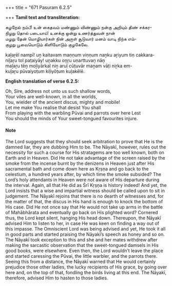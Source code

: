 +++
title = "671 Pasuram 6.2.5"

+++
**Tamil text and transliteration:**

கழறேல் நம்பீ! உன் கைதவம் மண்ணும் விண்ணும் நன்கு அறியும் திண் சக்கர-  
நிழறு தொல் படையாய்! உனக்கு ஒன்று உணர்த்துவன் நான்  
மழறு தேன் மொழியார்கள் நின் அருள் சூடுவார் மனம் வாடி நிற்க எம்-  
குழறு பூவையொடும் கிளியோடும் குழகேலே.

kaḻaṟēl nampī! uṉ kaitavam maṇṇum viṇṇum naṉku aṟiyum tiṇ cakkara-  
niḻaṟu tol paṭaiyāy! uṉakku oṉṟu uṇarttuvaṉ nāṉ  
maḻaṟu tēṉ moḻiyārkaḷ niṉ aruḷ cūṭuvār maṉam vāṭi niṟka em-  
kuḻaṟu pūvaiyoṭum kiḷiyōṭum kuḻakēlē.

**English translation of verse 6.2.5:**

Oh, Sire, address not unto us such shallow words,  
Your viles are well-known, in all the worlds,  
You, wielder of the ancient discus, mighty and mobile!  
Let me make You realise that desist You shall  
From playing with the warbling Pūvai and parrots over here Lest  
You should the minds of Your sweet-tongued favourites injure.

#### Note

The Lord suggests that they should seek arbitration to prove that He is the damned liar, they are dubbing Him to be. The Nāyakī, however, rules out the necessity for such a course for His stratagems are too well known, both on Earth and in Heaven. Did He not take advantage of the screen raised by the smoke from the incense burnt by the denizens in Heaven just after His sacramental bath and come down here as Kṛṣṇa and go back to the celestium, a hundred years after, by which time the smoke subsided? The Lord’s holy attendants in Heaven were not aware of His departure during the interval. Again, all that He did as Śrī Kṛṣṇa is history indeed! And yet, the Lord insists that a wise and impartial witness should be called upon to sit in judgement. The Nāyakī rejoins that there is no dearth of witnesses and, for the matter of that, the discus in His hand is enough to knock the bottom of His case. Did He not once say that He would not take up arms in the battle of Mahābhārata and eventually go back on His plighted word? Cornered thus, the Lord kept silent, hanging His head down. Thereupon, the Nāyakī advised Him to listen to her, in case He was keen on finding a way out of this impasse. The Omniscient Lord was being advised and yet, He took it all in good parts and started praising the Nāyakī’s speech as honey and so on. The Nāyakī took exception to this and she and her mates withdrew after making the sarcastic observation that the sweet-tongued damsels in His good books, were elsewhere. Even then, the Lord wouldn’t leave the place and started caressing the Pūvai, the little warbler, and the parrots there. Seeing this from a distance, the Nāyakī warned that He would certainly prejudice those other ladies, the lucky recipients of His grace, by going over here and, on the top of that, fondling the birds living at this end. The Nāyakī, therefore, advised Him to hasten to those ladies.


